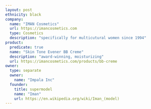 ```yaml
---
layout: post
ethnicity: black
company:
  name: "IMAN Cosmetics"
  url: https://imancosmetics.com
  type: Cosmetics
  description: "specifically for multicutural women since 1994"
product:
  predicate: true
  name: "Skin Tone Evener BB Creme"
  description: "award-winning, moisturizing"
  url: https://imancosmetics.com/products/bb-creme
owner:
  type: separate
  owner:
    name: "Impala Inc"
  founder:
    title: supermodel
    name: "Iman"
    url: https://en.wikipedia.org/wiki/Iman_(model)
---
```


